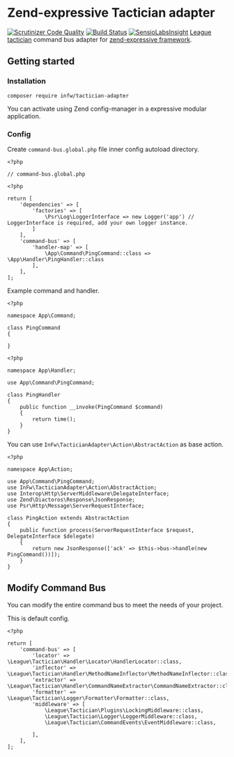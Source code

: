 # Zend-expressive Tactician adapter

[![Scrutinizer Code Quality](https://scrutinizer-ci.com/g/kpicaza/infw-tactician-adapter/badges/quality-score.png?b=master)](https://scrutinizer-ci.com/g/kpicaza/infw-tactician-adapter/?branch=master)
[![Build Status](https://scrutinizer-ci.com/g/kpicaza/infw-tactician-adapter/badges/build.png?b=master)](https://scrutinizer-ci.com/g/kpicaza/infw-tactician-adapter/build-status/master)
[![SensioLabsInsight](https://insight.sensiolabs.com/projects/c6b276fe-849b-41b7-b78e-4a4342a9b274/mini.png)](https://insight.sensiolabs.com/projects/c6b276fe-849b-41b7-b78e-4a4342a9b274)
[League tactician](http://tactician.thephpleague.com/) command bus adapter for [zend-expressive framework](https://docs.zendframework.com/zend-expressive/).

## Getting started

### Installation

````
composer require infw/tactician-adapter
````

You can activate using Zend config-manager in a expressive modular application.

### Config

Create `command-bus.global.php` file inner config autoload directory.

````
<?php

// command-bus.global.php

<?php

return [
    'dependencies' => [
        'factories' => [
            \Psr\Log\LoggerInterface => new Logger('app') // LoggerInterface is required, add your own logger instance.
        ]
    ],
    'command-bus' => [
        'handler-map' => [
            \App\Command\PingCommand::class => \App\Handler\PingHandler::class
        ],
    ],
];
````

Example command and handler.

````
<?php

namespace App\Command;

class PingCommand
{

}
````

````
<?php

namespace App\Handler;

use App\Command\PingCommand;

class PingHandler
{
    public function __invoke(PingCommand $command)
    {
        return time();
    }
}

````

You can use `InFw\TacticianAdapter\Action\AbstractAction` as base action.

````
<?php

namespace App\Action;

use App\Command\PingCommand;
use InFw\TacticianAdapter\Action\AbstractAction;
use Interop\Http\ServerMiddleware\DelegateInterface;
use Zend\Diactoros\Response\JsonResponse;
use Psr\Http\Message\ServerRequestInterface;

class PingAction extends AbstractAction
{
    public function process(ServerRequestInterface $request, DelegateInterface $delegate)
    {
        return new JsonResponse(['ack' => $this->bus->handle(new PingCommand())]);
    }
}
````

## Modify Command Bus

You can modify the entire command bus to meet the needs of your project.

This is default config.

````
<?php

return [
    'command-bus' => [
        'locator' => \League\Tactician\Handler\Locator\HandlerLocator::class,
        'inflector' => \League\Tactician\Handler\MethodNameInflector\MethodNameInflector::class,
        'extractor' => \League\Tactician\Handler\CommandNameExtractor\CommandNameExtractor::class,
        'formatter' => \League\Tactician\Logger\Formatter\Formatter::class,
        'middleware' => [
            \League\Tactician\Plugins\LockingMiddleware::class,
            \League\Tactician\Logger\LoggerMiddleware::class,
            \League\Tactician\CommandEvents\EventMiddleware::class,

        ],
    ],
];
````

